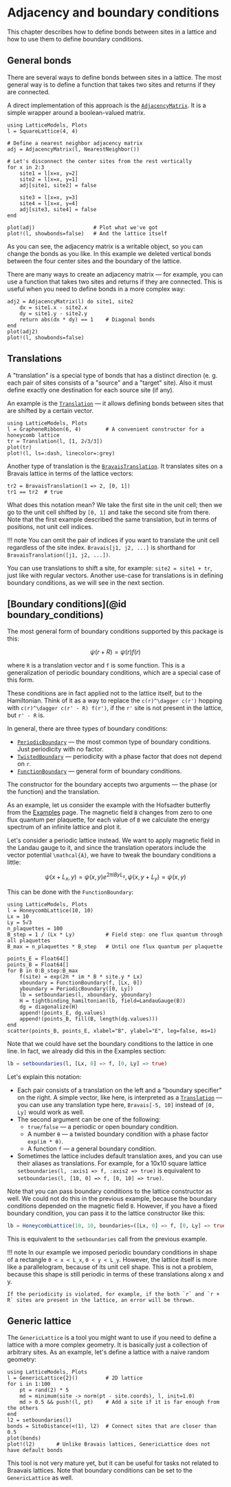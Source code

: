 # Adjacency and boundary conditions

This chapter describes how to define bonds between sites in a lattice and how to use them to define boundary conditions.

## General bonds

There are several ways to define bonds between sites in a lattice. The most general way is to define a function that takes two sites and returns if they are connected. 

A direct implementation of this approach is the [`AdjacencyMatrix`](@ref). It is a simple wrapper around a boolean-valued matrix.

```@example 1
using LatticeModels, Plots
l = SquareLattice(4, 4)

# Define a nearest neighbor adjacency matrix
adj = AdjacencyMatrix(l, NearestNeighbor())

# Let's disconnect the center sites from the rest vertically
for x in 2:3
    site1 = l[x=x, y=2]
    site2 = l[x=x, y=1]
    adj[site1, site2] = false

    site3 = l[x=x, y=3]
    site4 = l[x=x, y=4]
    adj[site3, site4] = false
end

plot(adj)                   # Plot what we've got
plot!(l, showbonds=false)   # And the lattice itself
```

As you can see, the adjacency matrix is a writable object, so you can change the bonds as you like.
In this example we deleted vertical bonds between the four center sites and the boundary of the lattice.

There are many ways to create an adjacency matrix — for example, you can use a function that takes two sites and returns if they are connected. This is useful when you need to define bonds in a more complex way:

```@example 1
adj2 = AdjacencyMatrix(l) do site1, site2
    dx = site1.x - site2.x
    dy = site1.y - site2.y
    return abs(dx * dy) == 1    # Diagonal bonds
end
plot(adj2)
plot!(l, showbonds=false)
```

## Translations

A "translation" is a special type of bonds that has a distinct direction (e. g. each pair of sites consists of a "source" and a "target" site). Also it must define exactly one destination for each source site (if any).

An example is the [`Translation`](@ref) — it allows defining bonds between sites that are shifted by a certain vector. 

```@example 2
using LatticeModels, Plots
l = GrapheneRibbon(6, 4)        # A convenient constructor for a honeycomb lattice
tr = Translation(l, [1, 2√3/3])
plot(tr)
plot!(l, ls=:dash, linecolor=:grey)
```

Another type of translation is the [`BravaisTranslation`](@ref). It translates sites on a Bravais lattice in terms of the lattice vectors:

```juila
tr2 = BravaisTranslation(1 => 2, [0, 1])
tr1 == tr2  # true
```

What does this notation mean? We take the first site in the unit cell; then we go to the unit cell shifted by `[0, 1]` and take the second site from there. Note that the first example described the same translation, but in terms of positions, not unit cell indices.

!!! note
    You can omit the pair of indices if you want to translate the unit cell regardless of the site index. 
    `Bravais[j1, j2, ...]` is shorthand for `BravaisTranslation([j1, j2, ...])`.    

You can use translations to shift a site, for example: `site2 = site1 + tr`, just like with regular vectors. Another 
use-case for translations is in defining boundary conditions, as we will see in the next section.

## [Boundary conditions](@id boundary_conditions)

The most general form of boundary conditions supported by this package is this:

```math
\psi(r + R) = \psi(r) f(r)
```

where `R` is a translation vector and `f` is some function. This is a generalization of periodic boundary conditions, which are a special case of this form.

These conditions are in fact applied not to the lattice itself, but to the Hamiltonian. Think of it as a way to
replace the ``c(r)^\dagger c(r')`` hopping with ``c(r)^\dagger c(r' - R) f(r')``, if the ``r'`` site is not present in the lattice, but ``r' - R`` is.

In general, there are three types of boundary conditions:
- [`PeriodicBoundary`](@ref) — the most common type of boundary conditions. Just periodicity with no factor.
- [`TwistedBoundary`](@ref) — periodicity with a phase factor that does not depend on ``r``.
- [`FunctionBoundary`](@ref) —  general form of boundary conditions.

The constructor for the boundary accepts two arguments — the phase (or the function) and the translation. 

As an example, let us consider the example with the Hofsadter butterfly from the [Examples](@ref) page. The magnetic field `B` changes from zero to one flux quantum per plaquette, for each value of `B` we calculate the energy spectrum of an infinite lattice and plot it. 

Let's consider a periodic lattice instead. We want to apply magnetic field in the Landau gauge to it, and since 
the translation operators include the vector potential ``\mathcal{A}``, we have to tweak the boundary conditions a little:

```math
\psi(x + L_x, y) = \psi(x, y) e^{2\pi i B y L_x},
\psi(x, y + L_y) = \psi(x, y)
```

This can be done with the `FunctionBoundary`:

```@example 3
using LatticeModels, Plots
l = HoneycombLattice(10, 10)
Lx = 10
Ly = 5√3
n_plaquettes = 100
B_step = 1 / (Lx * Ly)          # Field step: one flux quantum through all plaquettes
B_max = n_plaquettes * B_step   # Until one flux quantum per plaquette

points_E = Float64[]
points_B = Float64[]
for B in 0:B_step:B_max
    f(site) = exp(2π * im * B * site.y * Lx)
    xboundary = FunctionBoundary(f, [Lx, 0])
    yboundary = PeriodicBoundary([0, Ly])
    lb = setboundaries(l, xboundary, yboundary)
    H = tightbinding_hamiltonian(lb, field=LandauGauge(B))
    dg = diagonalize(H)
    append!(points_E, dg.values)
    append!(points_B, fill(B, length(dg.values)))
end
scatter(points_B, points_E, xlabel="B", ylabel="E", leg=false, ms=1)
```

Note that we could have set the boundary conditions to the lattice in one line. In fact, we already did this in the
Examples section:

```julia
lb = setboundaries(l, [Lx, 0] => f, [0, Ly] => true)
```

Let's explain this notation:
- Each pair consists of a translation on the left and a "boundary specifier" on the right. A simple vector, like here, is interpreted as a [`Translation`](@ref) — you can use any translation type here, `Bravais[-5, 10]` instead of `[0, Ly]` would work as well.
- The second argument can be one of the following:
    - `true/false` — a periodic or open boundary condition.
    - A number `θ` — a twisted boundary condition with a phase factor `exp(im * θ)`.
    - A function `f` — a general boundary condition.
- Sometimes the lattice includes default translation axes, and you can use their aliases as translations. 
  For example, for a 10x10 square lattice `setboundaries(l, :axis1 => f, :axis2 => true)` is equivalent to `setboundaries(l, [10, 0] => f, [0, 10] => true)`.

Note that you can pass boundary conditions to the lattice constructor as well. We could not do this in the previous example, because the boundary conditions depended on the magnetic field `B`. However, if you have a fixed boundary condition, you can pass it to the lattice constructor like this:

```julia
lb = HoneycombLattice(10, 10, boundaries=([Lx, 0] => f, [0, Ly] => true))
```

This is equivalent to the `setboundaries` call from the previous example. 

!!! note
    In our example we imposed periodic boundary conditions in shape of a rectangle ``0 < x < L_x``, ``0 < y < L_y``.
    However, the lattice itself is more like a parallelogram, because of its unit cell shape. This is not a problem,
    because this shape is still periodic in terms of these translations along x and y.

    If the periodicity is violated, for example, if the both `r` and `r + R` sites are present in the lattice, an error will be thrown.

## Generic lattice

The `GenericLattice` is a tool you might want to use if you need to define a lattice with a more complex geometry. It is basically just a collection of arbitrary sites. As an example, let's define a lattice with a naive random geometry:

```@example 4
using LatticeModels, Plots
l = GenericLattice{2}()         # 2D lattice
for i in 1:100
    pt = rand(2) * 5
    md = minimum(site -> norm(pt - site.coords), l, init=1.0)
    md > 0.5 && push!(l, pt)    # Add a site if it is far enough from the others
end
l2 = setboundaries(l)
bonds = SiteDistance(<(1), l2)  # Connect sites that are closer than 0.5
plot(bonds)
plot!(l2)       # Unlike Bravais lattices, GenericLattice does not have default bonds
```

This tool is not very mature yet, but it can be useful for tasks not related to Braavais lattices. Note that boundary conditions can be set to the `GenericLattice` as well.